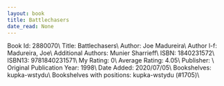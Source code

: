 ```yaml
---
layout: book
title: Battlechasers
date_read: None
---
```


Book Id: 2880070\ 
Title: Battlechasers\ 
Author: Joe Madureira\ 
Author l-f: Madureira, Joe\ 
Additional Authors: Munier Sharrieff\ 
ISBN: 1840231572\ 
ISBN13: 9781840231571\ 
My Rating: 0\ 
Average Rating: 4.05\ 
Publisher: \ 
Original Publication Year: 1998\ 
Date Added: 2020/07/05\ 
Bookshelves: kupka-wstydu\ 
Bookshelves with positions: kupka-wstydu (#1705)\ 

